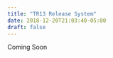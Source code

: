 ```yaml
---
title: "TR13 Release System"
date: 2018-12-20T21:03:40-05:00
draft: false
---
```


Coming Soon

<p style="text-align: center;">
<object data="/pdfs/instruments-03-00016-v2.pdf" type="application/pdf" width=550 height=700>
</object>
</p>
